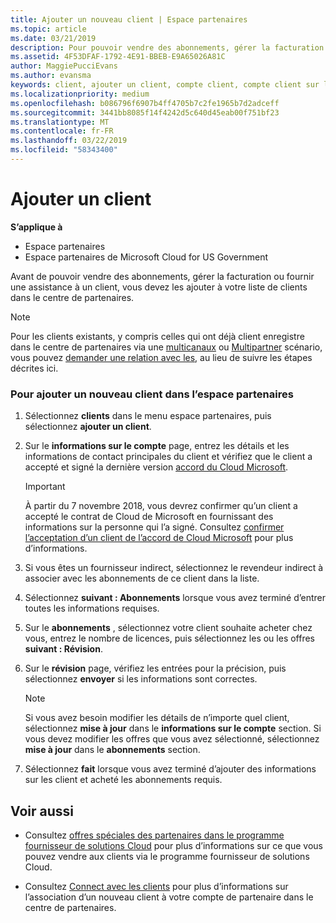 ```yaml
---
title: Ajouter un nouveau client | Espace partenaires
ms.topic: article
ms.date: 03/21/2019
description: Pour pouvoir vendre des abonnements, gérer la facturation ou fournir un support, vous devez créer un enregistrement de votre client dans l’Espace partenaires.
ms.assetid: 4F53DFAF-1792-4E91-BBEB-E9A65026A81C
author: MaggiePucciEvans
ms.author: evansma
keywords: client, ajouter un client, compte client, compte client sur l'Espace partenaires, clients, ajouter des clients, créer un compte client
ms.localizationpriority: medium
ms.openlocfilehash: b086796f6907b4ff4705b7c2fe1965b7d2adceff
ms.sourcegitcommit: 3441bb8085f14f4242d5c640d45eab00f751bf23
ms.translationtype: MT
ms.contentlocale: fr-FR
ms.lasthandoff: 03/22/2019
ms.locfileid: "58343400"
---
```

# <a name="add-a-new-customer"></a>Ajouter un client

**S’applique à**

-  Espace partenaires
-  Espace partenaires de Microsoft Cloud for US Government

Avant de pouvoir vendre des abonnements, gérer la facturation ou fournir une assistance à un client, vous devez les ajouter à votre liste de clients dans le centre de partenaires.

>[!NOTE]
>Pour les clients existants, y compris celles qui ont déjà client enregistre dans le centre de partenaires via une [multicanaux](multichannel.md) ou [Multipartner](multipartner.md) scénario, vous pouvez [demander une relation avec les](request-a-relationship-with-a-customer.md), au lieu de suivre les étapes décrites ici.

### <a name="to-add-a-new-customer-in-partner-center"></a>Pour ajouter un nouveau client dans l’espace partenaires

1. Sélectionnez **clients** dans le menu espace partenaires, puis sélectionnez **ajouter un client**.

2. Sur le **informations sur le compte** page, entrez les détails et les informations de contact principales du client et vérifiez que le client a accepté et signé la dernière version [accord du Cloud Microsoft](agreements.md).

    >[!IMPORTANT]
      > À partir du 7 novembre 2018, vous devrez confirmer qu’un client a accepté le contrat de Cloud de Microsoft en fournissant des informations sur la personne qui l’a signé. Consultez [confirmer l’acceptation d’un client de l’accord de Cloud Microsoft](confirm-consent.md) pour plus d’informations.

3. Si vous êtes un fournisseur indirect, sélectionnez le revendeur indirect à associer avec les abonnements de ce client dans la liste.

4. Sélectionnez **suivant : Abonnements** lorsque vous avez terminé d’entrer toutes les informations requises.

5. Sur le **abonnements** , sélectionnez votre client souhaite acheter chez vous, entrez le nombre de licences, puis sélectionnez les ou les offres **suivant : Révision**.

6. Sur le **révision** page, vérifiez les entrées pour la précision, puis sélectionnez **envoyer** si les informations sont correctes.

    >[!NOTE]
    >Si vous avez besoin modifier les détails de n’importe quel client, sélectionnez **mise à jour** dans le **informations sur le compte** section. Si vous devez modifier les offres que vous avez sélectionné, sélectionnez **mise à jour** dans le **abonnements** section.

7. Sélectionnez **fait** lorsque vous avez terminé d’ajouter des informations sur les client et acheté les abonnements requis.

## <a name="see-also"></a>Voir aussi

- Consultez [offres spéciales des partenaires dans le programme fournisseur de solutions Cloud](csp-offers.md) pour plus d’informations sur ce que vous pouvez vendre aux clients via le programme fournisseur de solutions Cloud.

- Consultez [Connect avec les clients](customer-accounts.md) pour plus d’informations sur l’association d’un nouveau client à votre compte de partenaire dans le centre de partenaires.